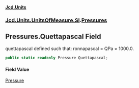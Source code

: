 #### [Jcd.Units](index 'index')
### [Jcd.Units.UnitsOfMeasure.SI](Jcd.Units.UnitsOfMeasure.SI 'Jcd.Units.UnitsOfMeasure.SI').[Pressures](Pressures 'Jcd.Units.UnitsOfMeasure.SI.Pressures')

## Pressures.Quettapascal Field

quettapascal defined such that: ronnapascal = QPa × 1000.0.

```csharp
public static readonly Pressure Quettapascal;
```

#### Field Value
[Pressure](Pressure 'Jcd.Units.UnitTypes.Pressure')